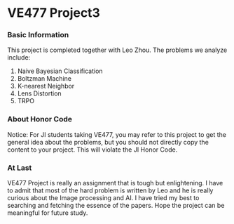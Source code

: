 # VE477 Project3
### Basic Information
This project is completed together with Leo Zhou. The problems we analyze include:
1. Naive Bayesian Classification
2. Boltzman Machine
3. K-nearest Neighbor
4. Lens Distortion
5. TRPO
### About Honor Code
Notice: For JI students taking VE477, you may refer to this project to get the general idea about the problems, but you should not directly copy the content to your project. This will violate the JI Honor Code.

### At Last
VE477 Project is really an assignment that is tough but enlightening. I have to admit that most of the hard problem is written by Leo and he is really curious about the Image processing
and AI. I have tried my best to searching and fetching the essence of the papers. Hope the project can be meaningful for future study.
